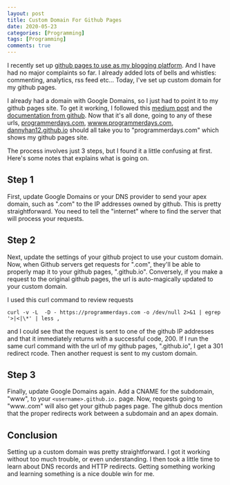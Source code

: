 ```yaml
---
layout: post
title: Custom Domain For Github Pages
date: 2020-05-23
categories: [Programming]
tags: [Programming]
comments: true
---
```


I recently set up [github pages to use as my blogging platform](2020-04-12-Blogging.With.Github.Pages). And I have had no major complaints so far. I already added lots of bells and whistles: commenting, analytics, rss feed etc... Today, I've set up custom domain for my github pages.

I already had a domain with Google Domains, so I just had to point it to my github pages site. To get it working, I followed this [medium post](https://medium.com/@hossainkhan/using-custom-domain-for-github-pages-86b303d3918a) and the [documentation from github](https://help.github.com/en/github/working-with-github-pages/managing-a-custom-domain-for-your-github-pages-site). Now that it's all done, going to any of these urls, [programmerdays.com](programmerdays.com), [wwww.programmerdays.com](wwww.programmerdays.com), [dannyhan12.github.io](dannyhan12.github.io) should all take you to "programmerdays.com" which shows my github pages site.

The process involves just 3 steps, but I found it a little confusing at first. Here's some notes that explains what is going on.

## Step 1

First, update Google Domains or your DNS provider to send your apex domain, such as "<my-awesome-custom-domain>.com" to the IP addresses owned by github. This is pretty straightforward. You need to tell the "internet" where to find the server that will process your requests.

## Step 2 

Next, update the settings of your github project to use your custom domain. Now, when Github servers get requests for "<my-awesome-custom-domain>.com", they'll be able to properly map it to your github pages, "<username>.github.io". Conversely, if you make a request to the original github pages, the url is auto-magically updated to your custom domain.

I used this curl command to review requests

```
curl -v -L  -D - https://programmerdays.com -o /dev/null 2>&1 | egrep '>|<|\*' | less , 
```

and I could see that the request is sent to one of the github IP addresses and that it immediately returns with a successful code, 200. If I run the same curl command with the url of my github pages, "<username>.github.io", I get a 301 redirect rcode. Then another request is sent to my custom domain.

## Step 3

Finally, update Google Domains again. Add a CNAME for the subdomain, "www", to your `<username>.github.io.` page. Now, requests going to "www.<my-awesome-custom-domain>.com" will also get your github pages page. The github docs mention that the proper redirects work between a subdomain and an apex domain.

## Conclusion

Setting up a custom domain was pretty straightforward. I got it working without too much trouble, or even understanding. I then took a little time to learn about DNS records and HTTP redirects. Getting something working and learning something is a nice double win for me.
